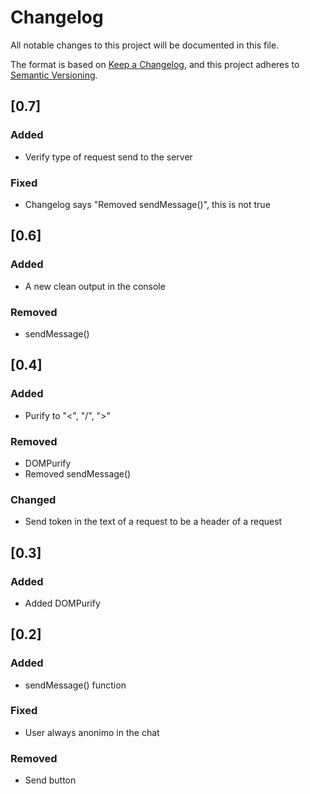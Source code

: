 # Changelog

All notable changes to this project will be documented in this file.

The format is based on [Keep a Changelog](https://keepachangelog.com/en/1.0.0/),
and this project adheres to [Semantic Versioning](https://semver.org/spec/v2.0.0.html).

## [0.7]

### Added
- Verify type of request send to the server

### Fixed
- Changelog says "Removed sendMessage()", this is not true

## [0.6]

### Added
- A new clean output in the console

### Removed
- sendMessage()

## [0.4]
### Added

- Purify to "<", "/", ">"

### Removed

- DOMPurify
- Removed sendMessage()

### Changed
- Send token in the text of a request to be a header of a request


## [0.3]
### Added

- Added DOMPurify


## [0.2]
### Added

- sendMessage() function

### Fixed

- User always anonimo in the chat

### Removed

- Send button